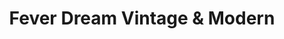 ---
title: "Fever Dream Vintage & Modern"
url: /denver/fever-dream-vintage-und-modern/
shop: Gebrauchtwaren
---